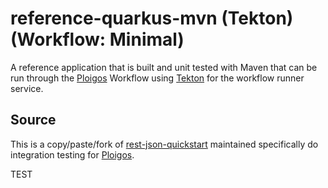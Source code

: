 # reference-quarkus-mvn (Tekton) (Workflow: Minimal)

A reference application that is built and unit tested with Maven
that can be run through the [Ploigos](https://github.com/ploigos) Workflow using
[Tekton](https://github.com/tektoncd/) for the workflow runner service.

## Source

This is a copy/paste/fork of [rest-json-quickstart](https://github.com/quarkusio/quarkus-quickstarts/tree/master/rest-json-quickstart)
maintained specifically do integration testing for [Ploigos](https://github.com/ploigos).

TEST

